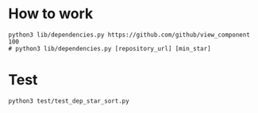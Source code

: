 # How to work

```shell
python3 lib/dependencies.py https://github.com/github/view_component 100
# python3 lib/dependencies.py [repository_url] [min_star]
```

# Test

```shell
python3 test/test_dep_star_sort.py
```
